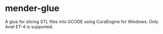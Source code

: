 # mender-glue

A glue for slicing STL files into GCODE using CuraEngine for Windows.
Only Anet ET-4 is supported.
